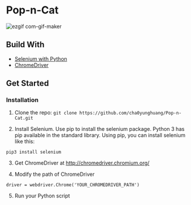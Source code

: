 # Pop-n-Cat

![ezgif com-gif-maker](https://user-images.githubusercontent.com/46222458/162881861-9148333b-30b8-488f-b02d-ba2409d2adc6.gif)


## Build With

* [Selenium with Python](https://selenium-python.readthedocs.io/)
* [ChromeDriver](http://chromedriver.chromium.org/)


## Get Started
### Installation
1. Clone the repo: `git clone https://github.com/cha0yunghuang/Pop-n-Cat.git`

2. Install Selenium. Use pip to install the selenium package. Python 3 has pip available in the standard library. Using pip, you can install selenium like this:
  ```
  pip3 install selenium
  ```
  
3. Get ChromeDriver at http://chromedriver.chromium.org/

4. Modify the path of ChromeDriver

  ```python=
  driver = webdriver.Chrome('YOUR_CHROMEDRIVER_PATH')
  ```
5. Run your Python script
